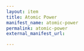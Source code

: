 ```yaml
---
layout: item
title: Atomic Power
manifest_name: atomic-power
permalink: atomic-power
external_manifest_url: 

---
```

<!-- Add an essay or interpretive material below this line,
using HTML or markdown.  Do not modify this file above this line -->
